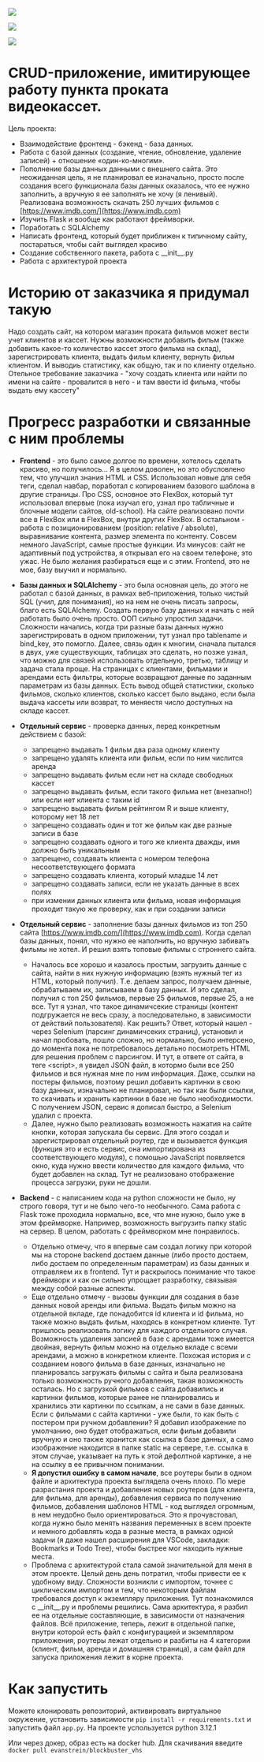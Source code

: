 ![](./flaskr/static/images/home.png)

![](./flaskr/static/images/films.png)

![](./flaskr/static/images/client.png)

# CRUD-приложение, имитирующее работу пункта проката видеокассет.

Цель проекта:

* Взаимодействие фронтенд - бэкенд - база данных.
* Работа с базой данных (создание, чтение, обновление, удаление записей) + отношение «один-ко-многим».
* Пополнение базы данных данными с внешнего сайта. Это неожиданная цель, я не планировал ее изначально, просто после создания всего функционала базы данных оказалось, что ее нужно заполнить, а вручную я ее заполнять не хочу (я ленивый). Реализована возможность скачать 250 лучших фильмов с [https://www.imdb.com/](https://www.imdb.com)
* Изучить Flask и вообще как работают фреймворки. 
* Поработать с SQLAlchemy
* Написать фронтенд, который будет приближен к типичному сайту, постараться, чтобы сайт выглядел красиво
* Создание собственного пакета, работа с \_\_init__.py
* Работа с архитектурой проекта

# Историю от заказчика я придумал такую

Надо создать сайт, на котором магазин проката фильмов может вести учет клиентов и кассет. Нужны возможности добавить фильм (также добавить какое-то количество кассет этого фильма на склад), зарегистрировать клиента, выдать фильм клиенту, вернуть фильм клиентом. И выводиь статистику, как общую, так и по клиенту отдельно. Отельное требование заказчика - "хочу создать клиента или найти по имени на сайте - провалится в него - и там ввести id фильма, чтобы выдать ему кассету"

# Прогресс разработки и связанные с ним проблемы

* **Frontend** - это было самое долгое по времени, хотелось сделать красиво, но получилось... Я в целом доволен, но это обусловлено тем, что улучшил знания HTML и CSS. Использовал новые для себя теги, сделал навбар, поработал с копированием базового шаблона в другие страницы. Про CSS, основное это FlexBox, который тут использовал впервые (пока изучал его, узнал про табличные и блочные модели сайтов, old-school). На сайте реализовано почти все в FlexBox или в FlexBox, внутри других FlexBox. В остальном - работа с позиционированием (position: relative / absolute), выравнивание контента, размер элемента по контенту. Совсем немного JavaScript, самые простые функции. Из минусов: сайт не адаптивный под устройства, я открывал его на своем телефоне, это ужас. Не было желания разбираться еще и с этим. Frontend, это не мое, базу выучил и нормально. 

* **Базы данных и SQLAlchemy** - это была основная цель, до этого не работал с базой данных, в рамках веб-приложения, только чистый SQL (учил, для понимания), но на нем не очень писать запросы, благо есть SQLAlchemy. Создать первую базу данных и начать с ней работать было очень просто. ООП сильно упростил задачи. Сложности начались, когда три разные базы данных нужно зарегистрировать в одном приложении, тут узнал про tablename и bind_key, это помогло. Далее, связь один к многим, сначала пытался в двух, уже существующих, таблицах это сделать, но позже узнал, что можно для связей использовать отдельную, третью, таблицу и задача стала проще. На страницах с клиентами, фильмами и арендами есть фильтры, которые возвращают данные по заданным параметрам из базы данных. Есть вывод общей статистики, сколько фильмов, сколько клиентов, сколько кассет было выдано, если была выдача кассеты или возврат, то меняестя число доступных на складе кассет.

* **Отдельный сервис** - проверка данных, перед конкретным действием с базой: 

  - запрещено выдавать 1 фильм два раза одному клиенту 
  - запрещено удалять клиента или фильм, если по ним числится аренда
  - запрещено выдавать фильм если нет на складе свободных кассет
  - запрещено выдавать фильм, если такого фильма нет (внезапно!) или если нет клиента с таким id
  - запрещено выдавать фильм рейтингом R и выше клиенту, которому нет 18 лет
  - запрещено создавать один и тот же фильм как две разные записи в базе
  - запрещено создавать одного и того же клиента дважды, имя должно быть уникальным
  - запрещено, создавать клиента с номером телефона несоответствующего формата
  - запрещено создавать клиента, который младше 14 лет
  - запрещено создавать записи, если не указать данные в всех полях
  - при измении данных клиента или фильма, новая информация проходит такую же проверку, как и при создании записи

* **Отдельный сервис** - заполнение базы данных фильмов из топ 250 сайта [https://www.imdb.com/](https://www.imdb.com). Когда сделал базы данных, понял, что нужно ее наполнить, но вручную забивать фильмы не хотел. И решил взять топовые фильмы с строннего сайта. 

  - Началось все хорошо и казалось простым, загрузить данные с сайта, найти в них нужную информацию (взять нужный тег из HTML, который получил). Т.е. делаем запрос, получаем данные, обрабатываем их, записываем в базу данных. И это сделал, получил с топ 250 фильмов, первые 25 фильмов, первые 25, а не все. Тут я узнал, что такое динамичсекие страницы (контент подгружается не весь сразу, а последовательно, в зависимости от действий пользователя). Как решить? Ответ, который нашел - через Selenium (парсинг динамичсеких страниц), установил и начал пробовать, пошло сложно, но нормально, было интерсено, до момента пока не потребовалось детально посмотреть HTML для решения проблем с парсингом. И тут, в ответе от сайта, в теге \<script>, я увидел JSON файл, в котормо были все 250 фильмов и вся нужная мне по ним информация. Даже, ссылки на постеры фильмов, поэтому решил добавить картинки в свою базу данных, изначально не планировал, но так как были ссылки, то скачивать и хранить картинки в базе не было необходимости. С получением JSON, сервис я дописал быстро, а Selenium удалил с проекта. 
  - Далее, нужно было реализовать возможность нажатия на сайте кнопки, которая запускала бы сервис. Для этого создал и зарегистрировал отдельный роутер, где и вызывается функция (функция это и есть сервис, она импортирована из соответствующего модуля), с помошью JavaScript появляется окно, куда нужно ввести количество для каждого фильма, что будет добавлен на склад. Тут не реализовано отображение процесса загрузки, руки не дошли.  

* **Backend** - с написанием кода на python сложности не было, ну строго говоря, тут и не было чего-то необычного. Сама работа с Flask тоже проходила нормально, все, что мне нужно, было уже в этом фреймворке. Например, возможность выгрузить папку static на сервер. В целом, работать с фреймворком мне понравилось. 

  - Отдельно отмечу, что я впервые сам создал логику при которой мы на стороне backend достаем данные (либо просто достаем, либо достаем по определенным параметрам) из базы данных и отправляем их в frontend. Тут и раскрылось понимание что такое фреймворк и как он сильно упрощает разработку, связывая между собой разные аспекты. 
  - Еще отдельно отмечу - вызовы функции для создания в базе данных новой аренды или фильма. Выдать фильм можно на отдельной вкладе, где понадобится id клиента и id фильма, но также можно выдать фильм, находясь в конкретном клиенте. Тут пришлось реализовать логику для каждого отдельного случая. Возможность удаления запсией в базе с арендами тоже имеется двойная, вернуть фильм можно на отдельно вкладе с всеми арендами, а можно в конкретном клиенте. Похожая история и с созданием нового фильма в базе данных, изначально не планировалсь загружать фильмы с сайта и была реализована только возможность ручного добавления, такая возможность осталась. Но с загрузкой фильмов с сайта добавились и картинки фильмов, которые ранее не планировались и хранились эти картинки по ссылкам, а не сами в базе данных. Если с фильмами с сайта картинки - уже были, то как быть с постером при ручном добавлении? Я добавил изображение по умолчанию, оно будет отображаться, если фильм добавили вручную и оно также хранится как ссылка в базе данных, а само изображение находится в папке static на сервере, т.е. ссылка в этом случае, указывает на путь к этой дефолтной картинке, а не на ссылку в ее привычном понимании.
  - **Я допустил ошибку в самом начале**, все роутеры были в одном файле и архитектура проекта выглядела очень плохо. По мере разрастания проекта и добавления новых роутеров (для клиента, для фильма, для аренды), добавления сервиса по получению фильмов, добавления шаблонов HTML - код выглядел огромным, в нем неудобно было ориентироваться. Это я прочувстовал, когда нужно было менять названия переменных в всем проекте и немного добавлять кода в разные места, в рамках одной задачи (я даже нашел расширения для VSCode, закладки: Bookmarks и Todo Tree), чтобы быстрее мог находить нужные места. 
  - Проблема с архитектурой стала самой значительной для меня в этом проекте. Целый день день потратил, чтобы привести ее к удобному виду. Сложности возникли с импортом, точнее с циклическим импортом и тем, что некоторым файлам требовался доступ к экземпляру приложения. Тут познакомился с \_\_init__.py и проблемы решились. Сама архитектура, я разбил ее на отдельные составляющие, в зависимости от назначения файлов. Всё приложение, теперь, лежит в отдельной папке, внутри которой есть файл с конфигурацией и экземпляром приложения, роутеры лежат отдельно и разбиты на 4 категории (клиент, фильм, аренда и домашняя страница), а сам файл для запуска приложения лежит в корне проекта.

# Как запустить 

Можете клонировать репозиторий, активировать виртуальное окружение, установить зависимости `pip install -r requirements.txt` и запустить файл `app.py`. На проекте успользуется python 3.12.1

Или через докер, образ есть на docker hub. Для скачивания введите `docker pull evanstrein/blockbuster_vhs`
